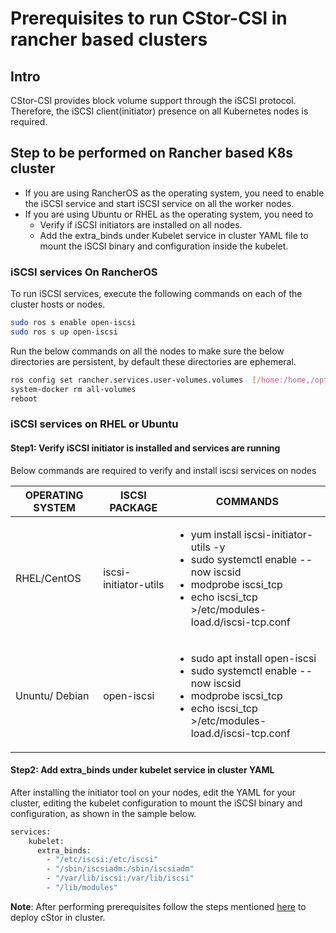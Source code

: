# Prerequisites to run CStor-CSI in rancher based clusters

## Intro
CStor-CSI provides block volume support through the iSCSI protocol. Therefore, the iSCSI client(initiator) presence on all Kubernetes nodes is required.

## Step to be performed on Rancher based K8s cluster

- If you are using RancherOS as the operating system, you need to enable the iSCSI service and start iSCSI service on all the worker nodes.
- If you are using Ubuntu or RHEL as the operating system, you need to
    - Verify if iSCSI initiators are installed on all nodes.
    - Add the extra_binds under Kubelet service in cluster YAML file to mount the iSCSI binary and configuration inside the kubelet.

### iSCSI services On RancherOS
To run iSCSI services, execute the following commands on each of the cluster hosts or nodes.
```sh
sudo ros s enable open-iscsi
sudo ros s up open-iscsi
```
Run the below commands on all the nodes to make sure the below directories are persistent, by default these directories are ephemeral.
```sh
ros config set rancher.services.user-volumes.volumes  [/home:/home,/opt:/opt,/var/lib/kubelet:/var/lib/kubelet,/etc/kubernetes:/etc/kubernetes,/var/openebs]
system-docker rm all-volumes
reboot
```

### iSCSI services on RHEL or Ubuntu

#### Step1:  Verify iSCSI initiator is installed and services are running

Below commands are required to verify and install iscsi services on nodes

| OPERATING SYSTEM | ISCSI PACKAGE         | COMMANDS                                                 |
| ---------------- | --------------------- | -------------------------------------------------------- |
| RHEL/CentOS      | iscsi-initiator-utils | <ul><li>yum install iscsi-initiator-utils -y</li><li>sudo systemctl enable --now iscsid</li><li>modprobe iscsi_tcp</li><li>echo iscsi_tcp >/etc/modules-load.d/iscsi-tcp.conf</li></ul> |
| Ununtu/ Debian   | open-iscsi            |  <ul><li>sudo apt install open-iscsi</li><li>sudo systemctl enable --now iscsid</li><li>modprobe iscsi_tcp</li><li>echo iscsi_tcp >/etc/modules-load.d/iscsi-tcp.conf</li></ui>|

#### Step2: Add extra_binds under kubelet service in cluster YAML

After installing the initiator tool on your nodes, edit the YAML for your cluster, editing the kubelet configuration to mount the iSCSI binary and configuration, as shown in the sample below.

```sh
services:
    kubelet: 
      extra_binds: 
        - "/etc/iscsi:/etc/iscsi"
        - "/sbin/iscsiadm:/sbin/iscsiadm"
        - "/var/lib/iscsi:/var/lib/iscsi"
        - "/lib/modules"
```
**Note**: After performing prerequisites follow the steps mentioned [here](../quick.md) to deploy cStor in cluster.
